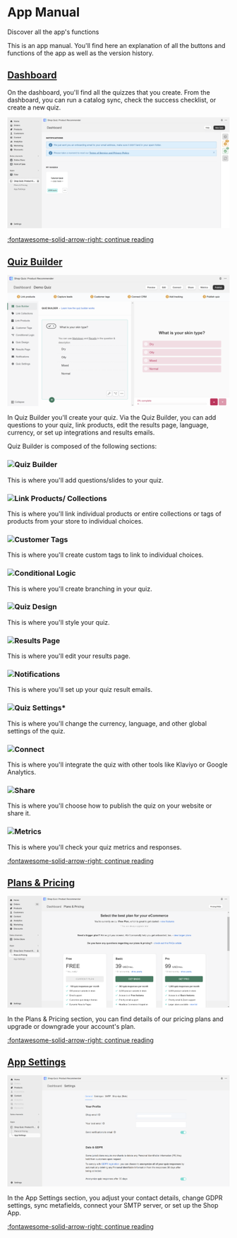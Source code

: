 # App Manual

Discover all the app's functions

This is an app manual. You'll find here an explanation of all the buttons and functions of the app as well as the version history.

## [Dashboard](dashboard.md)

On the dashboard, you'll find all the quizzes that you create. From the dashboard, you can run a catalog sync, check the success checklist, or create a new quiz.

![dashboard](/images/manual_dashboard.png)

[:fontawesome-solid-arrow-right: continue reading](dashboard.md)

## [Quiz Builder](quiz-builder.md)

![quiz builder quiz builder section](/images/manual_quizbuilder_quizbuilder.png)

In Quiz Builder you'll create your quiz. Via the Quiz Builder, you can add questions to your quiz, link products, edit the results page, language, currency, or set up integrations and results emails.

Quiz Builder is composed of the following sections:

### ![**Quiz Builder**](https://docs.revenuehunt.com/reference/quiz-builder/#quiz-builder_1)

This is where you'll add questions/slides to your quiz.

### ![**Link Products/ Collections**](https://docs.revenuehunt.com/reference/quiz-builder/#link-collections)

This is where you'll link individual products or entire collections or tags of products from your store to individual choices.

### ![**Customer Tags**](https://docs.revenuehunt.com/reference/quiz-builder/#customer-tags) 

This is where you'll create custom tags to link to individual choices.

### ![**Conditional Logic**](https://docs.revenuehunt.com/reference/quiz-builder/#conditional-logic)

This is where you'll create branching in your quiz.

### ![**Quiz Design**](https://docs.revenuehunt.com/reference/quiz-builder/#quiz-design) 

This is where you'll style your quiz.

### ![**Results Page**](https://docs.revenuehunt.com/reference/quiz-builder/#results-page)

This is where you'll edit your results page.

### ![**Notifications**](https://docs.revenuehunt.com/reference/quiz-builder/#notifications) 

This is where you'll set up your quiz result emails.

### ![*Quiz Settings**](https://docs.revenuehunt.com/reference/quiz-builder/#quiz-settings)

This is where you'll change the currency, language, and other global settings of the quiz.

### ![**Connect**](https://docs.revenuehunt.com/reference/quiz-builder/#connect)

This is where you'll integrate the quiz with other tools like Klaviyo or Google Analytics.

### ![**Share**](https://docs.revenuehunt.com/reference/quiz-builder/#share)

This is where you'll choose how to publish the quiz on your website or share it.

### ![**Metrics**](https://docs.revenuehunt.com/reference/quiz-builder/#metrics)

This is where you'll check your quiz metrics and responses.

[:fontawesome-solid-arrow-right: continue reading](quiz-builder.md)

## [Plans & Pricing](plans-pricing.md)

![plans & pricing page](/images/manual_plans_pricing.png)

In the Plans & Pricing section, you can find details of our pricing plans and upgrade or downgrade your account's plan.

[:fontawesome-solid-arrow-right: continue reading](plans-pricing.md)

## [App Settings](app-settings.md)

![app settings general](/images/manual_appsettings_general.png)

In the App Settings section, you adjust your contact details, change GDPR settings, sync metafields, connect your SMTP server, or set up the Shop App.

[:fontawesome-solid-arrow-right: continue reading](app-settings.md)

